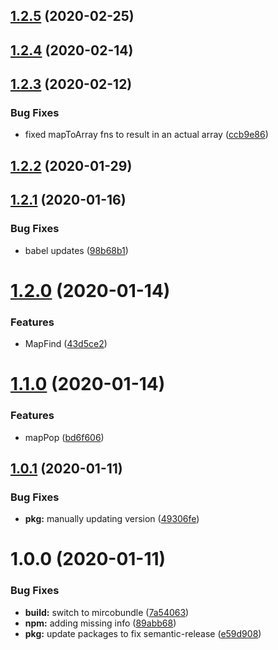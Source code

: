 ## [1.2.5](https://github.com/CassandraSpruit/Array-Like-Map/compare/v1.2.4...v1.2.5) (2020-02-25)

## [1.2.4](https://github.com/CassandraSpruit/Array-Like-Map/compare/v1.2.3...v1.2.4) (2020-02-14)

## [1.2.3](https://github.com/CassandraSpruit/Array-Like-Map/compare/v1.2.2...v1.2.3) (2020-02-12)


### Bug Fixes

* fixed mapToArray fns to result in an actual array ([ccb9e86](https://github.com/CassandraSpruit/Array-Like-Map/commit/ccb9e860f611b99eb57a6f9303a835946dd3ae15))

## [1.2.2](https://github.com/CassandraSpruit/Array-Like-Map/compare/v1.2.1...v1.2.2) (2020-01-29)

## [1.2.1](https://github.com/CassandraSpruit/Array-Like-Map/compare/v1.2.0...v1.2.1) (2020-01-16)


### Bug Fixes

* babel updates ([98b68b1](https://github.com/CassandraSpruit/Array-Like-Map/commit/98b68b1104c53d7d83c445be3c3b4aad9717d31a))

# [1.2.0](https://github.com/CassandraSpruit/Array-Like-Map/compare/v1.1.0...v1.2.0) (2020-01-14)


### Features

* MapFind ([43d5ce2](https://github.com/CassandraSpruit/Array-Like-Map/commit/43d5ce2ed2695e37d6fe0f1efeb524ae23296cf3))

# [1.1.0](https://github.com/CassandraSpruit/Array-Like-Map/compare/v1.0.1...v1.1.0) (2020-01-14)


### Features

* mapPop ([bd6f606](https://github.com/CassandraSpruit/Array-Like-Map/commit/bd6f6065159bb0e07ebcc6d65886993e374807cd))

## [1.0.1](https://github.com/CassandraSpruit/Array-Like-Map/compare/v1.0.0...v1.0.1) (2020-01-11)


### Bug Fixes

* **pkg:** manually updating version ([49306fe](https://github.com/CassandraSpruit/Array-Like-Map/commit/49306feb7d62613a1bc63441c14d71c6658668ca))

# 1.0.0 (2020-01-11)


### Bug Fixes

* **build:** switch to mircobundle ([7a54063](https://github.com/CassandraSpruit/Array-Like-Map/commit/7a540632d7c1e05250b5beb56a65ff54451cedc3))
* **npm:** adding missing info ([89abb68](https://github.com/CassandraSpruit/Array-Like-Map/commit/89abb6882dffb7f0dacd25fef126345947ff3836))
* **pkg:** update packages to fix semantic-release ([e59d908](https://github.com/CassandraSpruit/Array-Like-Map/commit/e59d908090f10bce930c5ec4d7613a93e4394e42))
